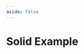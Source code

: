```yaml
---
aside: false
---
```


# Solid Example

<script setup>
import Demo from '../components/DemoComp.vue'
</script>

<Demo url="https://stackblitz.com/github/willnguyen1312/zoom-image/tree/main/examples/solid-ts?embed=1&theme=dark" />
